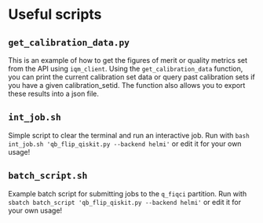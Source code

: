 # Useful scripts

## `get_calibration_data.py`

This is an example of how to get the figures of merit or quality metrics set from the API using `iqm_client`. Using the `get_calibration_data` function, you can print the current calibration set data or query past calibration sets if you have a given calibration_setid. The function also allows you to export these results into a json file.

## `int_job.sh`

Simple script to clear the terminal and run an interactive job. Run with `bash int_job.sh 'qb_flip_qiskit.py --backend helmi'` or edit it for your own usage!


## `batch_script.sh`

Example batch script for submitting jobs to the `q_fiqci` partition. Run with `sbatch batch_script 'qb_flip_qiskit.py --backend helmi'` or edit it for your own usage!
